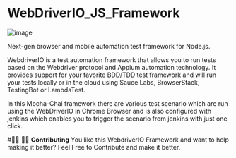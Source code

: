 # WebDriverIO_JS_Framework

![image](https://user-images.githubusercontent.com/26374104/129474614-56943c5c-8f80-4238-b653-f01ab72aaf40.png)

Next-gen browser and mobile automation test framework for Node.js.

WebdriverIO is a test automation framework that allows you to run tests based on the Webdriver protocol and Appium automation technology. It provides support for your favorite BDD/TDD test framework and will run your tests locally or in the cloud using Sauce Labs, BrowserStack, TestingBot or LambdaTest.

In this Mocha-Chai framework there are various test scenario which are run using the WebDriverIO in Chrome Browser and is also configured with jenkins which enables you to trigger the scenario from jenkins with just one click.


#👩‍💻 👨‍💻 **Contributing**
You like this WebdriverIO Framework and want to help making it better? Feel Free to Contribute and make it better.


